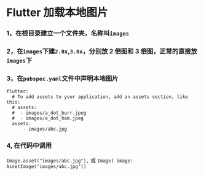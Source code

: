 # Flutter 加载本地图片

### 1，在根目录建立一个文件夹，名称叫`images`

### 2，在`images`下建`2.0x`,`3.0x`，分别放 2 倍图和 3 倍图，正常的直接放`images`下

### 3，在`pubspec.yaml`文件中声明本地图片

```
flutter:
  # To add assets to your application, add an assets section, like this:
  # assets:
  #  - images/a_dot_burr.jpeg
  #  - images/a_dot_ham.jpeg
  assets:
      - images/abc.jpg
```

### 4, 在代码中调用

`Image.asset("images/abc.jpg"),` 或 `Image( image: AssetImage("images/abc.jpg"))`
